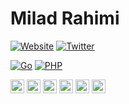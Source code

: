 # Milad Rahimi

[![Website](https://img.shields.io/website?label=MiladRahimi.com&style=flat&url=https%3A%2F%2Fmiladrahimi.com)](https://miladrahimi.com)
[![Twitter](https://img.shields.io/twitter/follow/realmiladrahimi?color=1DA1F2&logo=twitter&style=flat)](https://twitter.com/intent/follow?original_referer=https%3A%2F%2Fgithub.com%2Fmiladrahimi&screen_name=realmiladrahimi)

[![Go](https://img.shields.io/badge/go-repositories-ccc?style=for-the-badge&logo=go&logoColor=00ADD8)](https://github.com/golobby)
[![PHP](https://img.shields.io/badge/php-repositories-ccc?style=for-the-badge&logo=php&logoColor=777cb4)](https://github.com/miladrahimi?tab=repositories)

[<img src='https://cdn.jsdelivr.net/npm/simple-icons@3.0.1/icons/firefox.svg' alt='website' height='22'>](https://miladrahimi.com)
[<img src='https://cdn.jsdelivr.net/npm/simple-icons@3.0.1/icons/linkedin.svg' alt='linkedin' height='22'>](https://www.linkedin.com/in/realmiladrahimi)
[<img src='https://cdn.jsdelivr.net/npm/simple-icons@3.0.1/icons/instagram.svg' alt='instagram' height='22'>](https://www.instagram.com/realmiladrahimi)
[<img src='https://cdn.jsdelivr.net/npm/simple-icons@3.0.1/icons/twitter.svg' alt='twitter' height='22'>](https://twitter.com/realmiladrahimi)
[<img src='https://cdn.jsdelivr.net/npm/simple-icons@3.0.1/icons/stackoverflow.svg' alt='stackoverflow' height='22'>](https://stackoverflow.com/users/3719087)
[<img src='https://cdn.jsdelivr.net/npm/simple-icons@3.0.1/icons/facebook.svg' alt='facebook' height='22'>](https://www.facebook.com/realmiladrahimi)
